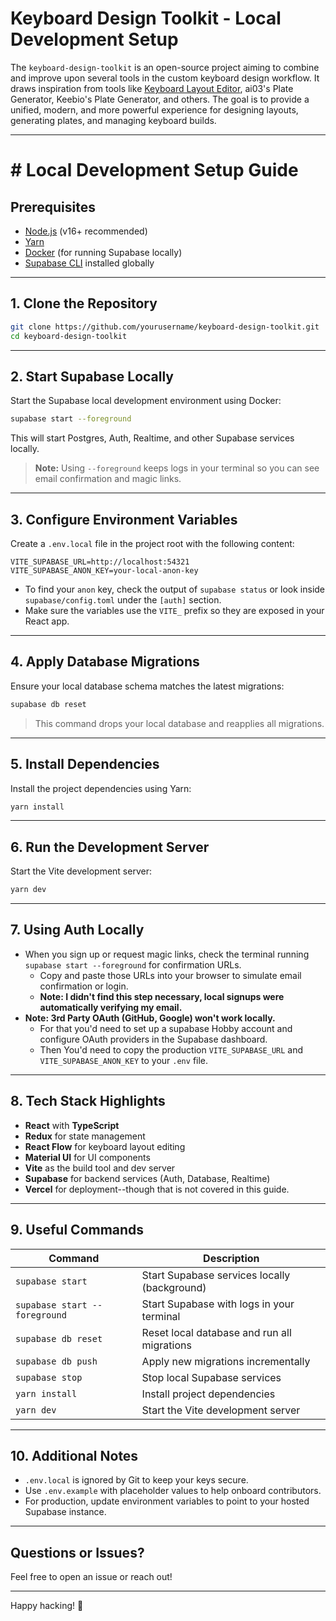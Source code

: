 # Keyboard Design Toolkit - Local Development Setup

The `keyboard-design-toolkit` is an open-source project aiming to combine and improve upon several tools in the custom keyboard design workflow. It draws inspiration from tools like [Keyboard Layout Editor](http://www.keyboard-layout-editor.com/), ai03's Plate Generator, Keebio's Plate Generator, and others. The goal is to provide a unified, modern, and more powerful experience for designing layouts, generating plates, and managing keyboard builds.

---

# # Local Development Setup Guide

## Prerequisites

- [Node.js](https://nodejs.org/) (v16+ recommended)
- [Yarn](https://yarnpkg.com/getting-started/install)
- [Docker](https://www.docker.com/get-started) (for running Supabase locally)
- [Supabase CLI](https://supabase.com/docs/guides/cli) installed globally

---

## 1. Clone the Repository

```bash
git clone https://github.com/yourusername/keyboard-design-toolkit.git
cd keyboard-design-toolkit
```

---

## 2. Start Supabase Locally

Start the Supabase local development environment using Docker:

```bash
supabase start --foreground
```

This will start Postgres, Auth, Realtime, and other Supabase services locally.

> **Note:** Using `--foreground` keeps logs in your terminal so you can see email confirmation and magic links.

---

## 3. Configure Environment Variables

Create a `.env.local` file in the project root with the following content:

```env
VITE_SUPABASE_URL=http://localhost:54321
VITE_SUPABASE_ANON_KEY=your-local-anon-key
```

- To find your `anon` key, check the output of `supabase status` or look inside `supabase/config.toml` under the `[auth]` section.
- Make sure the variables use the `VITE_` prefix so they are exposed in your React app.

---

## 4. Apply Database Migrations

Ensure your local database schema matches the latest migrations:

```bash
supabase db reset
```

> This command drops your local database and reapplies all migrations.

---

## 5. Install Dependencies

Install the project dependencies using Yarn:

```bash
yarn install
```

---

## 6. Run the Development Server

Start the Vite development server:

```bash
yarn dev
```

---

## 7. Using Auth Locally

- When you sign up or request magic links, check the terminal running `supabase start --foreground` for confirmation URLs.
  - Copy and paste those URLs into your browser to simulate email confirmation or login.
  - **Note: I didn't find this step necessary, local signups were automatically verifying my email.**
- **Note: 3rd Party OAuth (GitHub, Google) won't work locally.**
  - For that you'd need to set up a supabase Hobby account and configure OAuth providers in the Supabase dashboard.
  - Then You'd need to copy the production `VITE_SUPABASE_URL` and `VITE_SUPABASE_ANON_KEY` to your `.env` file.

---

## 8. Tech Stack Highlights

- **React** with **TypeScript**
- **Redux** for state management
- **React Flow** for keyboard layout editing
- **Material UI** for UI components
- **Vite** as the build tool and dev server
- **Supabase** for backend services (Auth, Database, Realtime)
- **Vercel** for deployment--though that is not covered in this guide.

---

## 9. Useful Commands

| Command                 | Description                                  |
|-------------------------|----------------------------------------------|
| `supabase start`        | Start Supabase services locally (background)|
| `supabase start --foreground` | Start Supabase with logs in your terminal  |
| `supabase db reset`     | Reset local database and run all migrations  |
| `supabase db push`      | Apply new migrations incrementally            |
| `supabase stop`         | Stop local Supabase services                   |
| `yarn install`          | Install project dependencies                   |
| `yarn dev`              | Start the Vite development server              |

---

## 10. Additional Notes

- `.env.local` is ignored by Git to keep your keys secure.
- Use `.env.example` with placeholder values to help onboard contributors.
- For production, update environment variables to point to your hosted Supabase instance.

---

## Questions or Issues?

Feel free to open an issue or reach out!

---

Happy hacking! 🚀